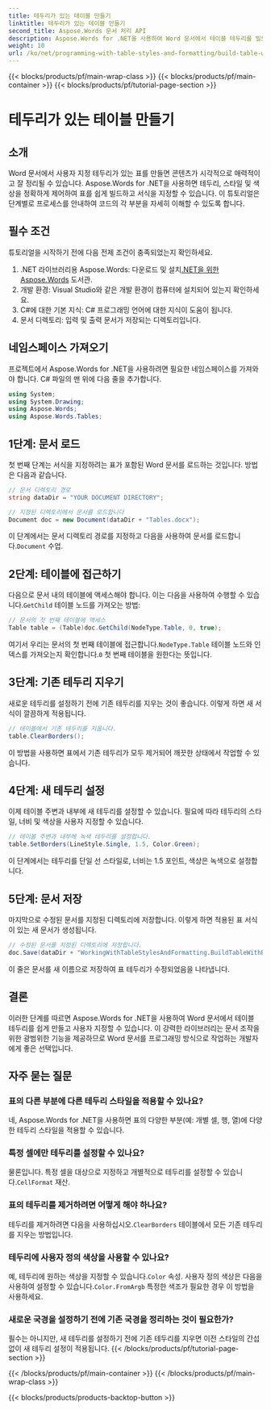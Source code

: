 ```yaml
---
title: 테두리가 있는 테이블 만들기
linktitle: 테두리가 있는 테이블 만들기
second_title: Aspose.Words 문서 처리 API
description: Aspose.Words for .NET을 사용하여 Word 문서에서 테이블 테두리를 빌드하고 사용자 지정하는 방법을 알아보세요. 자세한 지침은 단계별 가이드를 따르세요.
weight: 10
url: /ko/net/programming-with-table-styles-and-formatting/build-table-with-borders/
---
```


{{< blocks/products/pf/main-wrap-class >}}
{{< blocks/products/pf/main-container >}}
{{< blocks/products/pf/tutorial-page-section >}}

# 테두리가 있는 테이블 만들기

## 소개

Word 문서에서 사용자 지정 테두리가 있는 표를 만들면 콘텐츠가 시각적으로 매력적이고 잘 정리될 수 있습니다. Aspose.Words for .NET을 사용하면 테두리, 스타일 및 색상을 정확하게 제어하여 표를 쉽게 빌드하고 서식을 지정할 수 있습니다. 이 튜토리얼은 단계별로 프로세스를 안내하여 코드의 각 부분을 자세히 이해할 수 있도록 합니다.

## 필수 조건

튜토리얼을 시작하기 전에 다음 전제 조건이 충족되었는지 확인하세요.

1.  .NET 라이브러리용 Aspose.Words: 다운로드 및 설치[.NET을 위한 Aspose.Words](https://releases.aspose.com/words/net/) 도서관.
2. 개발 환경: Visual Studio와 같은 개발 환경이 컴퓨터에 설치되어 있는지 확인하세요.
3. C#에 대한 기본 지식: C# 프로그래밍 언어에 대한 지식이 도움이 됩니다.
4. 문서 디렉토리: 입력 및 출력 문서가 저장되는 디렉토리입니다.

## 네임스페이스 가져오기

프로젝트에서 Aspose.Words for .NET을 사용하려면 필요한 네임스페이스를 가져와야 합니다. C# 파일의 맨 위에 다음 줄을 추가합니다.

```csharp
using System;
using System.Drawing;
using Aspose.Words;
using Aspose.Words.Tables;
```

## 1단계: 문서 로드

첫 번째 단계는 서식을 지정하려는 표가 포함된 Word 문서를 로드하는 것입니다. 방법은 다음과 같습니다.

```csharp
// 문서 디렉토리 경로
string dataDir = "YOUR DOCUMENT DIRECTORY";

// 지정된 디렉토리에서 문서를 로드합니다
Document doc = new Document(dataDir + "Tables.docx");
```

 이 단계에서는 문서 디렉토리 경로를 지정하고 다음을 사용하여 문서를 로드합니다.`Document` 수업.

## 2단계: 테이블에 접근하기

 다음으로 문서 내의 테이블에 액세스해야 합니다. 이는 다음을 사용하여 수행할 수 있습니다.`GetChild` 테이블 노드를 가져오는 방법:

```csharp
// 문서의 첫 번째 테이블에 액세스
Table table = (Table)doc.GetChild(NodeType.Table, 0, true);
```

 여기서 우리는 문서의 첫 번째 테이블에 접근합니다.`NodeType.Table` 테이블 노드와 인덱스를 가져오는지 확인합니다.`0` 첫 번째 테이블을 원한다는 뜻입니다.

## 3단계: 기존 테두리 지우기

새로운 테두리를 설정하기 전에 기존 테두리를 지우는 것이 좋습니다. 이렇게 하면 새 서식이 깔끔하게 적용됩니다.

```csharp
// 테이블에서 기존 테두리를 지웁니다.
table.ClearBorders();
```

이 방법을 사용하면 표에서 기존 테두리가 모두 제거되어 깨끗한 상태에서 작업할 수 있습니다.

## 4단계: 새 테두리 설정

이제 테이블 주변과 내부에 새 테두리를 설정할 수 있습니다. 필요에 따라 테두리의 스타일, 너비 및 색상을 사용자 지정할 수 있습니다.

```csharp
// 테이블 주변과 내부에 녹색 테두리를 설정합니다.
table.SetBorders(LineStyle.Single, 1.5, Color.Green);
```

이 단계에서는 테두리를 단일 선 스타일로, 너비는 1.5 포인트, 색상은 녹색으로 설정합니다.

## 5단계: 문서 저장

마지막으로 수정된 문서를 지정된 디렉토리에 저장합니다. 이렇게 하면 적용된 표 서식이 있는 새 문서가 생성됩니다.

```csharp
// 수정된 문서를 지정된 디렉토리에 저장합니다.
doc.Save(dataDir + "WorkingWithTableStylesAndFormatting.BuildTableWithBorders.docx");
```

이 줄은 문서를 새 이름으로 저장하여 표 테두리가 수정되었음을 나타냅니다.

## 결론

이러한 단계를 따르면 Aspose.Words for .NET을 사용하여 Word 문서에서 테이블 테두리를 쉽게 만들고 사용자 지정할 수 있습니다. 이 강력한 라이브러리는 문서 조작을 위한 광범위한 기능을 제공하므로 Word 문서를 프로그래밍 방식으로 작업하는 개발자에게 좋은 선택입니다.

## 자주 묻는 질문

### 표의 다른 부분에 다른 테두리 스타일을 적용할 수 있나요?
네, Aspose.Words for .NET을 사용하면 표의 다양한 부분(예: 개별 셀, 행, 열)에 다양한 테두리 스타일을 적용할 수 있습니다.

### 특정 셀에만 테두리를 설정할 수 있나요?
 물론입니다. 특정 셀을 대상으로 지정하고 개별적으로 테두리를 설정할 수 있습니다.`CellFormat` 재산.

### 표의 테두리를 제거하려면 어떻게 해야 하나요?
 테두리를 제거하려면 다음을 사용하십시오.`ClearBorders` 테이블에서 모든 기존 테두리를 지우는 방법입니다.

### 테두리에 사용자 정의 색상을 사용할 수 있나요?
 예, 테두리에 원하는 색상을 지정할 수 있습니다.`Color` 속성. 사용자 정의 색상은 다음을 사용하여 설정할 수 있습니다.`Color.FromArgb` 특정한 색조가 필요한 경우 이 방법을 사용하세요.

### 새로운 국경을 설정하기 전에 기존 국경을 정리하는 것이 필요한가?
필수는 아니지만, 새 테두리를 설정하기 전에 기존 테두리를 지우면 이전 스타일의 간섭 없이 새 테두리 설정이 적용됩니다.
{{< /blocks/products/pf/tutorial-page-section >}}

{{< /blocks/products/pf/main-container >}}
{{< /blocks/products/pf/main-wrap-class >}}

{{< blocks/products/products-backtop-button >}}
